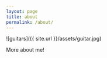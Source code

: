 ```yaml
---
layout: page
title: about
permalink: /about/
---
```


![guitars]({{ site.url }}/assets/guitar.jpg)

More about me!
